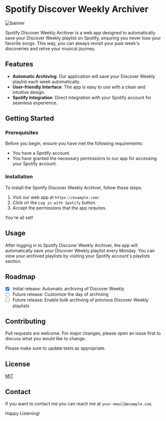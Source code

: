 # Spotify Discover Weekly Archiver

![banner](https://example.com/banner-image.jpg)

Spotify Discover Weekly Archiver is a web app designed to automatically save your Discover Weekly playlist on Spotify, ensuring you never lose your favorite songs. This way, you can always revisit your past week's discoveries and relive your musical journey.

## Features

- **Automatic Archiving**: Our application will save your Discover Weekly playlist each week automatically.
- **User-friendly Interface**: The app is easy to use with a clean and intuitive design.
- **Spotify Integration**: Direct integration with your Spotify account for seamless experience.

## Getting Started

### Prerequisites

Before you begin, ensure you have met the following requirements:
- You have a Spotify account.
- You have granted the necessary permissions to our app for accessing your Spotify account.

### Installation

To install the Spotify Discover Weekly Archiver, follow these steps:

1. Visit our web app at `https://example.com/`
2. Click on the `Log in with Spotify` button.
3. Accept the permissions that the app requires.

You're all set!

## Usage

After logging in to Spotify Discover Weekly Archiver, the app will automatically save your Discover Weekly playlist every Monday. You can view your archived playlists by visiting your Spotify account's playlists section.

## Roadmap

- [x] Initial release: Automatic archiving of Discover Weekly
- [ ] Future release: Customize the day of archiving
- [ ] Future release: Enable bulk archiving of previous Discover Weekly playlists

## Contributing

Pull requests are welcome. For major changes, please open an issue first to discuss what you would like to change.

Please make sure to update tests as appropriate.

## License

[MIT](https://choosealicense.com/licenses/mit/)

## Contact

If you want to contact me you can reach me at `your-email@example.com`.

Happy Listening!
